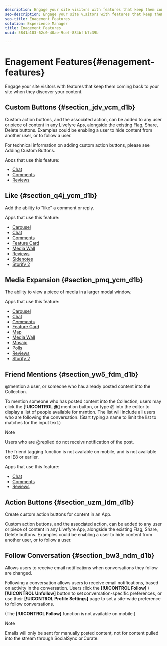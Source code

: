 ```yaml
---
description: Engage your site visitors with features that keep them coming back to your site when they discover your content.
seo-description: Engage your site visitors with features that keep them coming back to your site when they discover your content.
seo-title: Enagement Features
solution: Experience Manager
title: Enagement Features
uuid: 5841a183-62c0-40ae-9cef-884bffb7c39b

---
```


# Enagement Features{#enagement-features}

Engage your site visitors with features that keep them coming back to your site when they discover your content.

## Custom Buttons {#section_jdv_vcm_d1b}

Custom action buttons, and the associated action, can be added to any user or piece of content in any Livefyre App, alongside the existing Flag, Share, Delete buttons. Examples could be enabling a user to hide content from another user, or to follow a user.

For technical information on adding custom action buttons, please see Adding Custom Buttons.

Apps that use this feature:

* [Chat](../c-about-apps/c-chat-app/c-chat-app.md#c_chat_app) 
* [Comments](/help/using/c-about-apps/c-comments/c-comments.md) 
* [Reviews](../c-about-apps/c-reviews-app/c-reviews-app.md#c_reviews_app)

## Like {#section_q4j_ycm_d1b}

Add the ability to "like" a comment or reply.

Apps that use this feature:

* [Carousel](../c-about-apps/c-carousel-app/c-carousel-app.md#c_carousel_app) 
* [Chat](../c-about-apps/c-chat-app/c-chat-app.md#c_chat_app) 
* [Comments](/help/using/c-about-apps/c-comments/c-comments.md) 
* [Feature Card](../c-about-apps/c-feature-card-app/c-feature-card-app.md#c_feature_card_app) 
* [Media Wall](../c-about-apps/c-media-wall-app/c-media-wall-app.md#c_media_wall_app) 
* [Reviews](../c-about-apps/c-reviews-app/c-reviews-app.md#c_reviews_app) 
* [Sidenotes](../c-about-apps/c-sidenotes-app/c-sidenotes-app.md#c_sidenotes_app) 
* [Storify 2](../c-about-apps/c-storify2/c-storify2.md#c_storify2)

## Media Expansion {#section_pmq_ycm_d1b}

The ability to view a piece of media in a larger modal window.

Apps that use this feature:

* [Carousel](../c-about-apps/c-carousel-app/c-carousel-app.md#c_carousel_app) 
* [Chat](../c-about-apps/c-chat-app/c-chat-app.md#c_chat_app) 
* [Comments](/help/using/c-about-apps/c-comments/c-comments.md) 
* [Feature Card](../c-about-apps/c-feature-card-app/c-feature-card-app.md#c_feature_card_app) 
* [Map](../c-about-apps/c-map-app/c-map-app.md#c_map_app) 
* [Media Wall](../c-about-apps/c-media-wall-app/c-media-wall-app.md#c_media_wall_app) 
* [Mosaic](../c-about-apps/c-mosaic-app/c-mosaic-app.md#c_mosaic_app) 
* [Polls](../c-about-apps/c-polls-app/c-polls-app.md#c_polls_app) 
* [Reviews](../c-about-apps/c-reviews-app/c-reviews-app.md#c_reviews_app) 
* [Storify 2](../c-about-apps/c-storify2/c-storify2.md#c_storify2)

## Friend Mentions {#section_yw5_fdm_d1b}

@mention a user, or someone who has already posted content into the Collection.

To mention someone who has posted content into the Collection, users may click the **[!UICONTROL @]** mention button, or type @ into the editor to display a list of people available for mention. The list will include all users who are following the conversation. (Start typing a name to limit the list to matches for the input text.)

>[!NOTE]
>
>Users who are @replied do not receive notification of the post.

The friend tagging function is not available on mobile, and is not available on IE8 or earlier.

Apps that use this feature:

* [Chat](../c-about-apps/c-chat-app/c-chat-app.md#c_chat_app) 
* [Comments](/help/using/c-about-apps/c-comments/c-comments.md) 
* [Reviews](../c-about-apps/c-reviews-app/c-reviews-app.md#c_reviews_app)

## Action Buttons {#section_uzm_ldm_d1b}

Create custom action buttons for content in an App.

Custom action buttons, and the associated action, can be added to any user or piece of content in any Livefyre App, alongside the existing Flag, Share, Delete buttons. Examples could be enabling a user to hide content from another user, or to follow a user.

## Follow Conversation {#section_bw3_ndm_d1b}

Allows users to receive email notifications when conversations they follow are changed.

Following a conversation allows users to receive email notifications, based on activity in the conversation. Users click the **[!UICONTROL Follow]** / **[!UICONTROL Unfollow]** button to set conversation-specific preferences, or use their **[!UICONTROL Profile Settings]** page to set a site-wide preference to follow conversations.

(The **[!UICONTROL Follow]** function is not available on mobile.)

>[!NOTE]
>
>Emails will only be sent for manually posted content, not for content pulled into the stream through SocialSync or Curate.

